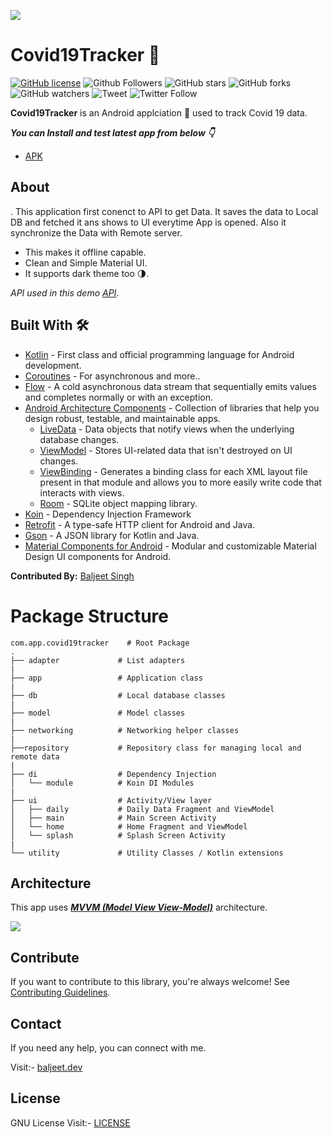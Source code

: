 ![](https://github.com/iambaljeet/Covid19Tracker/blob/master/art/covid19Updates.png)

# Covid19Tracker 🦠

[![GitHub license](https://img.shields.io/github/license/iambaljeet/Covid19Tracker)](LICENSE)
![Github Followers](https://img.shields.io/github/followers/iambaljeet?label=Follow&style=social)
![GitHub stars](https://img.shields.io/github/stars/iambaljeet/Covid19Tracker)
![GitHub forks](https://img.shields.io/github/forks/iambaljeet/Covid19Tracker)
![GitHub watchers](https://img.shields.io/github/watchers/iambaljeet/Covid19Tracker?style=social)
![Tweet](	https://img.shields.io/twitter/url?url=https%3A%2F%2Fgithub.com%2Fiambaljeet%2FCovid19Tracker)
![Twitter Follow](https://img.shields.io/twitter/follow/yetanotherdev_?label=Follow&style=social)

**Covid19Tracker** is an Android applciation 📱 used to track Covid 19 data. 

***You can Install and test latest app from below 👇***

- [APK](https://github.com/iambaljeet/Covid19Tracker/blob/master/apk/Covid19Tracker.apk)

## About
. This application first conenct to API to get Data. It saves the data to Local DB and fetched it ans shows to UI everytime App is opened.
Also it synchronize the Data with Remote server.
- This makes it offline capable. 
- Clean and Simple Material UI.
- It supports dark theme too 🌗.

*API used in this demo [API](https://covid19.mathdro.id/api)*.

## Built With 🛠
- [Kotlin](https://kotlinlang.org/) - First class and official programming language for Android development.
- [Coroutines](https://kotlinlang.org/docs/reference/coroutines-overview.html) - For asynchronous and more..
- [Flow](https://kotlin.github.io/kotlinx.coroutines/kotlinx-coroutines-core/kotlinx.coroutines.flow/-flow/) - A cold asynchronous data stream that sequentially emits values and completes normally or with an exception.
- [Android Architecture Components](https://developer.android.com/topic/libraries/architecture) - Collection of libraries that help you design robust, testable, and maintainable apps.
  - [LiveData](https://developer.android.com/topic/libraries/architecture/livedata) - Data objects that notify views when the underlying database changes.
  - [ViewModel](https://developer.android.com/topic/libraries/architecture/viewmodel) - Stores UI-related data that isn't destroyed on UI changes. 
  - [ViewBinding](https://developer.android.com/topic/libraries/view-binding) - Generates a binding class for each XML layout file present in that module and allows you to more easily write code that interacts with views.
  - [Room](https://developer.android.com/topic/libraries/architecture/room) - SQLite object mapping library.
- [Koin](https://insert-koin.io/) - Dependency Injection Framework
- [Retrofit](https://square.github.io/retrofit/) - A type-safe HTTP client for Android and Java.
- [Gson](https://github.com/google/gson) - A JSON library for Kotlin and Java.
- [Material Components for Android](https://github.com/material-components/material-components-android) - Modular and customizable Material Design UI components for Android.

**Contributed By:** [Baljeet Singh](https://github.com/iambaljeet/)

# Package Structure
    
    com.app.covid19tracker    # Root Package
    .
    ├── adapter             # List adapters
    |
    ├── app                 # Application class
    |
    ├── db                  # Local database classes
    |
    ├── model               # Model classes
    |
    ├── networking          # Networking helper classes
    |
    ├──repository           # Repository class for managing local and remote data
    |
    ├── di                  # Dependency Injection 
    │   └── module          # Koin DI Modules
    |
    ├── ui                  # Activity/View layer
    │   ├── daily           # Daily Data Fragment and ViewModel
    │   ├── main            # Main Screen Activity
    │   └── home            # Home Fragment and ViewModel
    │   └── splash          # Splash Screen Activity
    |
    └── utility             # Utility Classes / Kotlin extensions


## Architecture
This app uses [***MVVM (Model View View-Model)***](https://developer.android.com/jetpack/docs/guide#recommended-app-arch) architecture.

![](https://developer.android.com/topic/libraries/architecture/images/final-architecture.png)

## Contribute
If you want to contribute to this library, you're always welcome!
See [Contributing Guidelines](CONTRIBUTING.md). 

## Contact
If you need any help, you can connect with me.

Visit:- [baljeet.dev](https://baljeet.dev)

## License

GNU License Visit:- [LICENSE](https://github.com/iambaljeet/Covid19Tracker/blob/master/LICENSE)
